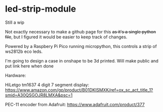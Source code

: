 # led-strip-module
Still a wip

Not exactly necessary to make a github page for this ~~as it's a single python file~~, but I figured it would be easier to keep track of changes.

Powered by a Raspbery Pi Pico running micropython, this controls a strip of ws2812b eco leds.

I'm going to design a case in onshape to be 3d printed. Will make public and put link here when done

Hardware:

HiLetgo tm1637 4 digit 7 segment display: https://www.amazon.com/gp/product/B01DKISMXK/ref=ox_sc_act_title_1?smid=A30QSGOJR8LMXA&psc=1

PEC-11 encoder from Adafruit: https://www.adafruit.com/product/377
